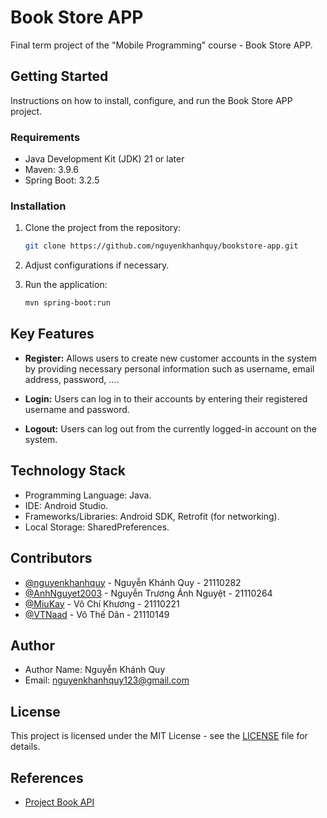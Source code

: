 # Book Store APP

Final term project of the "Mobile Programming" course - Book Store APP.

## Getting Started

Instructions on how to install, configure, and run the Book Store APP project.

### Requirements

- Java Development Kit (JDK) 21 or later
- Maven: 3.9.6
- Spring Boot: 3.2.5

### Installation

1. Clone the project from the repository:

    ```sh
    git clone https://github.com/nguyenkhanhquy/bookstore-app.git
    ```

2. Adjust configurations if necessary.

3. Run the application:

    ```sh
    mvn spring-boot:run
    ```

<!-- ## Use Case Diagram -->

## Key Features

- **Register:** Allows users to create new customer accounts in the system by providing necessary personal information such as username, email address, password, ....

- **Login:** Users can log in to their accounts by entering their registered username and password.

- **Logout:** Users can log out from the currently logged-in account on the system.

## Technology Stack

- Programming Language: Java.
- IDE: Android Studio.
- Frameworks/Libraries: Android SDK, Retrofit (for networking).
- Local Storage: SharedPreferences.

## Contributors

- [@nguyenkhanhquy](https://github.com/nguyenkhanhquy) - Nguyễn Khánh Quy - 21110282
- [@AnhNguyet2003](https://github.com/AnhNguyet2003) - Nguyễn Trương Ánh Nguyệt - 21110264
- [@MiuKay](https://github.com/MiuKay) - Võ Chí Khương - 21110221
- [@VTNaad](https://github.com/VTNaad) - Võ Thế Dân - 21110149

## Author

- Author Name: Nguyễn Khánh Quy
- Email: <nguyenkhanhquy123@gmail.com>

## License

This project is licensed under the MIT License - see the [LICENSE](https://github.com/nguyenkhanhquy/bookstore-app/blob/main/LICENSE) file for details.

## References

- [Project Book API](https://github.com/nguyenkhanhquy/bookstore-api)

